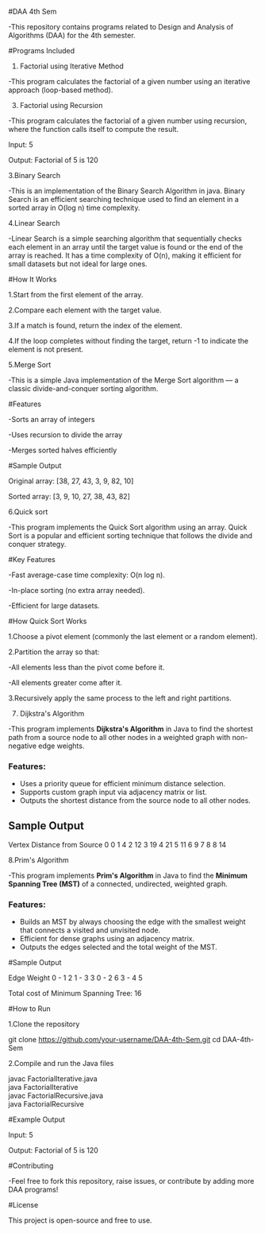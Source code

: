 #DAA 4th Sem

-This repository contains programs related to Design and Analysis of Algorithms (DAA) for the 4th semester.

#Programs Included

1. Factorial using Iterative Method
   
-This program calculates the factorial of a given number using an iterative approach (loop-based method).

3. Factorial using Recursion

-This program calculates the factorial of a given number using recursion, where the function calls itself to compute the result.

Input: 5

Output: Factorial of 5 is 120


3.Binary Search

-This is an implementation of the Binary Search Algorithm in java. Binary Search is an efficient searching technique used to find an element in a sorted array in O(log n) time complexity.

4.Linear Search 

-Linear Search is a simple searching algorithm that sequentially checks each element in an array until the target value is found or the end of the array is reached. It has a time complexity of O(n), making it efficient for small datasets but not ideal for large ones.

#How It Works

1.Start from the first element of the array.

2.Compare each element with the target value.

3.If a match is found, return the index of the element.

4.If the loop completes without finding the target, return -1 to indicate the element is not present.

5.Merge Sort

-This is a simple Java implementation of the Merge Sort algorithm — a classic divide-and-conquer sorting algorithm.

#Features

-Sorts an array of integers

-Uses recursion to divide the array

-Merges sorted halves efficiently

#Sample Output

Original array:
[38, 27, 43, 3, 9, 82, 10]

Sorted array:
[3, 9, 10, 27, 38, 43, 82]

6.Quick sort

-This program implements the Quick Sort algorithm using an array. Quick Sort is a popular and efficient sorting technique that follows the divide and conquer strategy.

#Key Features

-Fast average-case time complexity: O(n log n).

-In-place sorting (no extra array needed).

-Efficient for large datasets.

#How Quick Sort Works

1.Choose a pivot element (commonly the last element or a random element).

2.Partition the array so that:

  -All elements less than the pivot come before it.

  -All elements greater come after it.

3.Recursively apply the same process to the left and right partitions.

7. Dijkstra's Algorithm 

-This program implements **Dijkstra's Algorithm** in Java to find the shortest path from a source node to all other nodes in a weighted graph with non-negative edge weights.

### Features:
- Uses a priority queue for efficient minimum distance selection.
- Supports custom graph input via adjacency matrix or list.
- Outputs the shortest distance from the source node to all other nodes.

## Sample Output
 Vertex  Distance from Source
0        0
1        4
2        12
3        19
4        21
5        11
6        9
7        8
8        14


8.Prim's Algorithm 

-This program implements **Prim's Algorithm** in Java to find the **Minimum Spanning Tree (MST)** of a connected, undirected, weighted graph.

### Features:
- Builds an MST by always choosing the edge with the smallest weight that connects a visited and unvisited node.
- Efficient for dense graphs using an adjacency matrix.
- Outputs the edges selected and the total weight of the MST.

#Sample Output

Edge   Weight
0 - 1     2
1 - 3     3
0 - 2     6
3 - 4     5

Total cost of Minimum Spanning Tree: 16


#How to Run

1.Clone the repository

git clone https://github.com/your-username/DAA-4th-Sem.git
cd DAA-4th-Sem

2.Compile and run the Java files

javac FactorialIterative.java  
java FactorialIterative  
javac FactorialRecursive.java  
java FactorialRecursive  

#Example Output

Input: 5

Output: Factorial of 5 is 120


#Contributing

-Feel free to fork this repository, raise issues, or contribute by adding more DAA programs!

#License

This project is open-source and free to use.

